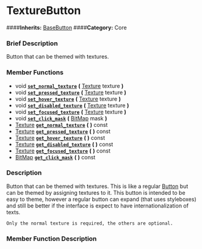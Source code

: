 #  TextureButton  
####**Inherits:** [BaseButton](class_basebutton)
####**Category:** Core

###  Brief Description  
Button that can be themed with textures.

###  Member Functions 
  * void  **[`set_normal_texture`](#set_normal_texture)**  **(** [Texture](class_texture) texture  **)**
  * void  **[`set_pressed_texture`](#set_pressed_texture)**  **(** [Texture](class_texture) texture  **)**
  * void  **[`set_hover_texture`](#set_hover_texture)**  **(** [Texture](class_texture) texture  **)**
  * void  **[`set_disabled_texture`](#set_disabled_texture)**  **(** [Texture](class_texture) texture  **)**
  * void  **[`set_focused_texture`](#set_focused_texture)**  **(** [Texture](class_texture) texture  **)**
  * void  **[`set_click_mask`](#set_click_mask)**  **(** [BitMap](class_bitmap) mask  **)**
  * [Texture](class_texture)  **[`get_normal_texture`](#get_normal_texture)**  **(** **)** const
  * [Texture](class_texture)  **[`get_pressed_texture`](#get_pressed_texture)**  **(** **)** const
  * [Texture](class_texture)  **[`get_hover_texture`](#get_hover_texture)**  **(** **)** const
  * [Texture](class_texture)  **[`get_disabled_texture`](#get_disabled_texture)**  **(** **)** const
  * [Texture](class_texture)  **[`get_focused_texture`](#get_focused_texture)**  **(** **)** const
  * [BitMap](class_bitmap)  **[`get_click_mask`](#get_click_mask)**  **(** **)** const

###  Description  
Button that can be themed with textures. This is like a regular [Button](class_button) but can be themed by assigning textures to it. This button is intended to be easy to theme, however a regular button can expand (that uses styleboxes) and still be better if the interface is expect to have internationalization of texts.

	Only the normal texture is required, the others are optional.

###  Member Function Description  
